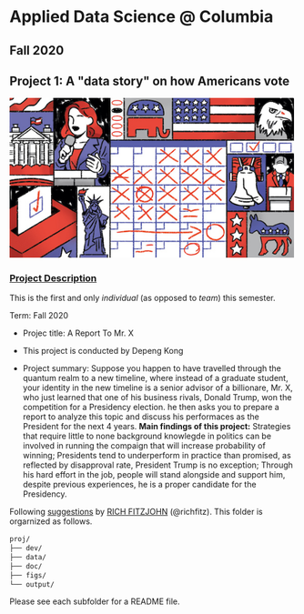 # Applied Data Science @ Columbia
## Fall 2020
## Project 1: A "data story" on how Americans vote

<img src="figs/title1.jpeg" width="500">

### [Project Description](doc/)
This is the first and only *individual* (as opposed to *team*) this semester. 

Term: Fall 2020

+ Projec title: A Report To Mr. X
+ This project is conducted by Depeng Kong

+ Project summary: Suppose you happen to have travelled through the quantum realm to a new timeline, where instead of a graduate student, your identity in the new timeline is a senior advisor of a billionare, Mr. X, who just learned that one of his business rivals, Donald Trump, won the competition for a Presidency election. he then asks you to prepare a report to analyze this topic and discuss his performaces as the President for the next 4 years. **Main findings of this project:** Strategies that require little to none background knowlegde in politics can be involved in running the compaign that will increase probability of winning; Presidents tend to underperform in practice than promised, as reflected by disapproval rate, President Trump is no exception; Through his hard effort in the job, people will stand alongside and support him, despite previous experiences, he is a proper candidate for the Presidency. 

Following [suggestions](http://nicercode.github.io/blog/2013-04-05-projects/) by [RICH FITZJOHN](http://nicercode.github.io/about/#Team) (@richfitz). This folder is orgarnized as follows.

```
proj/
├── dev/
├── data/
├── doc/
├── figs/
└── output/
```

Please see each subfolder for a README file.
